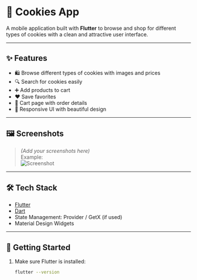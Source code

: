  # 🍪 Cookies App  

A mobile application built with **Flutter** to browse and shop for different types of cookies with a clean and attractive user interface.  

---

## ✨ Features
- 🛍️ Browse different types of cookies with images and prices  
- 🔍 Search for cookies easily  
- ➕ Add products to cart  
- ❤️ Save favorites  
- 🛒 Cart page with order details  
- 🎨 Responsive UI with beautiful design  

---

## 🖼️ Screenshots
> *(Add your screenshots here)*  
Example:  
![Screenshot](assets/screenshots/home.png)  

---

## 🛠️ Tech Stack
- [Flutter](https://flutter.dev/)  
- [Dart](https://dart.dev/)  
- State Management: Provider / GetX (if used)  
- Material Design Widgets  

---

## 🚀 Getting Started
1. Make sure Flutter is installed:  
   ```bash
   flutter --version
